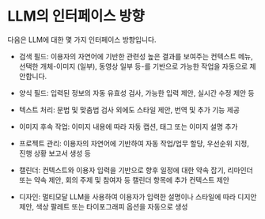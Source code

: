 # LLM의 인터페이스 방향


다음은 LLM에 대한 몇 가지 인터페이스 방향입니다.

* 검색 필드: 이용자의 자연어에 기반한 관련성 높은 결과를 보여주는 컨텍스트 메뉴, 선택한 개체-이미지 (일부), 동영상 일부 등-를 기반으로 가능한 작업을 자동으로 제안합니다.

* 양식 필드: 입력된 정보의 자동 유효성 검사, 가능한 입력 제안, 실시간 수정 제안 등

* 텍스트 처리: 문법 및 맞춤법 검사 외에도 스타일 제안, 번역 및 추가 기능 제공

* 이미지 후속 작업: 이미지 내용에 따라 자동 캡션, 태그 또는 이미지 설명 추가

* 프로젝트 관리: 이용자의 자연어에 기반하여 자동 작업/업무 할당, 우선순위 지정, 진행 상황 보고서 생성 등

* 캘린더: 컨텍스트와 이용자 입력을 기반으로 향후 일정에 대한 약속 잡기, 리마인더 또는 약속 제안, 회의 주제 및 참여자 등 캘린더 항목에 추가 컨텍스트 제안

* 디자인: 멀티모달 LLM을 사용하여 이용자가 입력한 설명이나 스타일에 따라 디지안 제안, 색상 팔레트 또는 타이포그래피 옵션을 자동으로 생성
